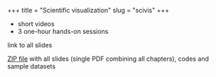 +++
title = "Scientific visualization"
slug = "scivis"
+++

* short videos
* 3 one-hour hands-on sessions

link to all slides

[ZIP file](https://owncloud.westgrid.ca/index.php/s/yG9xbsYLbLymvdZ/download) with all slides (single PDF
combining all chapters), codes and sample datasets
